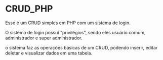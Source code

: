 # CRUD_PHP

Esse é um CRUD simples em PHP com um sistema de login.

O sistema de login possui "privilégios", sendo eles usuário comum, administrador e super administrador.

o sistema faz as operações básicas de um CRUD, podendo inserir, editar deletar e visualizar dados em uma tabela.
